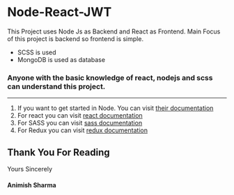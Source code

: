 # Node-React-JWT
This Project uses Node Js as Backend and React as Frontend. Main Focus of this project is backend so frontend is simple.

- SCSS is used
- MongoDB is used as database

### Anyone with the basic knowledge of react, nodejs and scss can understand this project.

---
1. If you want to get started in Node. You can visit [their documentation](https://nodejs.org/en/docs/guides/getting-started-guide/)
2. For react you can visit [react documentation](https://reactjs.org/docs/hello-world.html)
3. For SASS you can visit [sass documentation](https://sass-lang.com/guide)
4. For Redux you can visit [redux documentation](https://redux.js.org/introduction/getting-started)


## Thank You For Reading
Yours Sincerely
#### Animish Sharma
